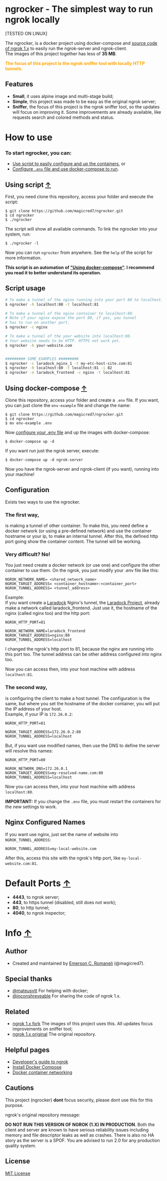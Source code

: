 # ngrocker - The simplest way to run ngrok locally

[TESTED ON LINUX]

The ngrocker, is a docker project using docker-compose and [source code of ngrok 1.x](https://github.com/magicred7/ngrok/) to easily run the ngrok-server and ngrok-client. <br/>
The images of this project together has less of **35 MB**.

<strong style="color: orange">The focus of this project is the ngrok sniffer tool with locally HTTP tunnels.</strong>

## Features
- **Small**, it uses alpine image and multi-stage build;
- **Simple**, this project was made to be easy as the original ngrok server;
- **Sniffer**, the focus of this project is the ngrok sniffer tool, so the updates will focus on improving it. Some improvements are already available, like requests search and colored methods and status.

# How to use

### To start ngrocker, you can:
- [Use script to easily configure and up the containers,](#using-script-&uarr;) or
- [Configure `.env` file and use docker-compose to run](#using-docker-compose-&uarr;).

## Using script [&uarr;](#how-to-use)

First, you need clone this repository, access your folder and execute the script:

    $ git clone https://github.com/magicred7/ngrocker.git
    $ cd ngrocker
    $ ./ngrocker

The script will show all available commands. To link the ngrocker into your system, run:

    $ ./ngrocker -l

Now you can run `ngrocker` from anywhere. See the `help` of the script for more information.

**This script is an automation of ["Using docker-compose"](#using-docker-compose-&uarr;). I recommend you read it to better understand its operation.**

## Script usage

```bash
# To make a tunnel of the nginx running into your port 80 to localhost:81.
$ ngrocker -h localhost:80 -t localhost:81

# To make a tunnel of the nginx container to localhost:80.
# Note if your nginx expose the port 80, if yes, you tunnel
# has to run on another port.
$ ngrocker -c nginx

# To make a tunnel of the your website into localhost:80.
# Your website needs to be HTTP. HTTPS not work yet.
$ ngrocker -h your-website.com


######### SOME EXAMPLES #########
$ ngrocker -c laradock_nginx_1 -t my-etc-host-site.com:81
$ ngrocker -h localhost:80 -t localhost:81 -i 82
$ ngrocker -n laradock_frontend -c nginx -t localhost:81
```

## Using docker-compose [&uarr;](#how-to-use)

Clone this repository, access your folder and create a `.env` file. If you want, you can just clone the `env-example` file and change the name:

    $ git clone https://github.com/magicred7/ngrocker.git
    $ cd ngrocker
    $ mv env-example .env

Now [configure your .env file](#configuration) and up the images with docker-compose:

    $ docker-compose up -d

If you want run just the ngrok server, execute:

    $ docker-compose up -d ngrok-server

Now you have the ngrok-server and ngrok-client (if you want), running into your machine!

## Configuration

Exists two ways to use the ngrocker.

### The first way,
is making a tunnel of other container. To make this, you need define a docker network (or using a pre-defined network) and use the container hostname or your ip, to make an internal tunnel. After this, the defined http port going show the container content. The tunnel will be working.<br/>

### Very difficult? No!<br/>
You just need create a docker network (or use one) and configure the other container to use them. On the ngrok, you just modify your .env file like this:

    NGROK_NETWORK_NAME= <shared_network_name>
    NGROK_TARGET_ADDRESS= <container_hostname>:<container_port>
    NGROK_TUNNEL_ADDRESS= <tunnel_address>

Example:<br/>
If you want create a [Laradock](https://github.com/laradock/laradock) Nginx's tunnel, the [Laradock Project](https://github.com/laradock/laradock), already make a network called laradock_frontend. Just use it, the hostname of the nginx (called nginx too) and the http port:

    NGROK_HTTP_PORT=81

    NGROK_NETWORK_NAME=laradock_frontend
    NGROK_TARGET_ADDRESS=nginx:80
    NGROK_TUNNEL_ADDRESS=localhost

I changed the ngrok's http port to 81, because the nginx are running into this port too.
The tunnel address can be other address configured into nginx too.

Now you can access then, into your host machine with address `localhost:81`.

### The second way,
is configuring the client to make a host tunnel. The configuration is the same, but where you set the hostname of the docker container, you will put the IP address of your host.<br/>
Example, if your IP is `172.26.0.2`:

    NGROK_HTTP_PORT=81

    NGROK_TARGET_ADDRESS=172.26.0.2:80
    NGROK_TUNNEL_ADDRESS=localhost

But, if you want use modified names, then use the DNS to define the server will resolve this names:

    NGROK_HTTP_PORT=80

    NGROK_NETWORK_DNS=172.26.0.1
    NGROK_TARGET_ADDRESS=my-resolved-name.com:80
    NGROK_TUNNEL_ADDRESS=localhost

Now you can access then, into your host machine with address `localhost:80`.

**IMPORTANT:** If you change the `.env` file, you must restart the containers for the new settings to work.

## Nginx Configured Names

If you want use nginx, just set the name of website into `NGROK_TUNNEL_ADDRESS`:

    NGROK_TUNNEL_ADDRESS=my-local-website.com

After this, access this site with the ngrok's http port, like `my-local-website.com:81`.

# Default Ports [&uarr;](#how-to-use)
- **4443**, to ngrok server;
- **443**, to https tunnel (disabled, still does not work);
- **80**, to http tunnel;
- **4040**, to ngrok inspector;

# Info [&uarr;](#how-to-use)

## Author

- Created and maintained by [Emerson C. Romaneli](https://github.com/magicred7) (@magicred7).

## Special thanks

- [@mateusvtt](https://github.com/mateusvtt) For helping with docker;
- [@inconshreveable](https://github.com/inconshreveable) For sharing the code of ngrok 1.x.

## Related

- [ngrok 1.x fork](https://github.com/magicred7/ngrok) The images of this project uses this. All updates focus improvements on sniffer tool;
- [ngrok 1.x original](https://github.com/inconshreveable/ngrok) The original repository.

## Helpful pages

- [Developer's guide to ngrok](https://github.com/magicred7/ngrok/blob/master/docs/DEVELOPMENT.md)
- [Install Docker Compose](https://docs.docker.com/compose/install/)
- [Docker container networking](https://docs.docker.com/engine/userguide/networking/#default-networks)

## Cautions

This project (ngrocker) **dont** focus security, please dont use this for this purpose.

ngrok's original repository message:

**DO NOT RUN THIS VERSION OF NGROK (1.X) IN PRODUCTION**. Both the client and server are known to have serious reliability issues including memory and file descriptor leaks as well as crashes. There is also no HA story as the server is a SPOF. You are advised to run 2.0 for any production quality system. 

## License

[MIT License](https://github.com/laradock/laradock/blob/master/LICENSE)
